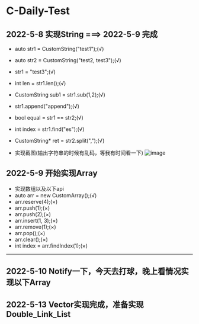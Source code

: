 # C-Daily-Test
## 2022-5-8 实现String ===> 2022-5-9 完成
- auto str1 = CustomString("test1");(√)
- auto str2 = CustomString("test2, test3");(√)
- str1 = "test3";(√)
- int len = str1.len();(√)
- CustomString sub1 = str1.sub(1,2);(√)
- str1.append("append");(√)
- bool equal = str1 == str2;(√)
- int index = str1.find("es");(√)
- CustomString* ret = str2.split(",");(√)

- 实现截图(输出字符串的时候有乱码，等我有时间看一下)
![image](https://user-images.githubusercontent.com/74652578/167532823-e165cac6-cc69-47b3-8c8e-45517bfa2eed.png)

## 2022-5-9 开始实现Array

- 实现数组以及以下api
- auto arr = new CustomArray();(√)
- arr.reserve(4);(×)
- arr.push(1);(×)
- arr.push(2);(×)
- arr.insert(1, 3);(×)
- arr.remove(1);(×)
- arr.pop();(×)
- arr.clear();(×)
- int index = arr.findIndex(1);(×)

---
2022-5-10 Notify一下，今天去打球，晚上看情况实现以下Array
---
2022-5-13 Vector实现完成，准备实现Double_Link_List
---

